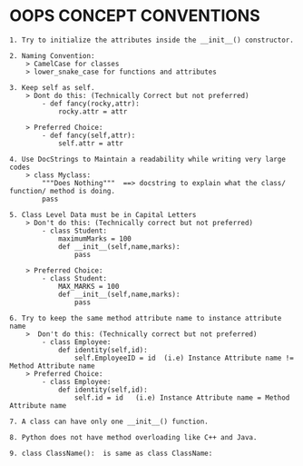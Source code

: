 # **OOPS CONCEPT CONVENTIONS**

    1. Try to initialize the attributes inside the __init__() constructor.

    2. Naming Convention:
        > CamelCase for classes
        > lower_snake_case for functions and attributes

    3. Keep self as self.
        > Dont do this: (Technically Correct but not preferred)
            - def fancy(rocky,attr):
                rocky.attr = attr

        > Preferred Choice:
            - def fancy(self,attr):
                self.attr = attr

    4. Use DocStrings to Maintain a readability while writing very large codes
        > class Myclass:
            """Does Nothing"""  ==> docstring to explain what the class/ function/ method is doing.
            pass

    5. Class Level Data must be in Capital Letters
        > Don't do this: (Technically correct but not preferred)
            - class Student:
                maximumMarks = 100
                def __init__(self,name,marks):
                    pass

        > Preferred Choice:
            - class Student:
                MAX_MARKS = 100
                def __init__(self,name,marks):
                    pass

    6. Try to keep the same method attribute name to instance attribute name
        >  Don't do this: (Technically correct but not preferred)
            - class Employee:
                def identity(self,id):
                    self.EmployeeID = id  (i.e) Instance Attribute name != Method Attribute name
        > Preferred Choice:
            - class Employee:
                def identity(self,id):
                    self.id = id   (i.e) Instance Attribute name = Method Attribute name

    7. A class can have only one __init__() function.

    8. Python does not have method overloading like C++ and Java.

    9. class ClassName():  is same as class ClassName:
 
